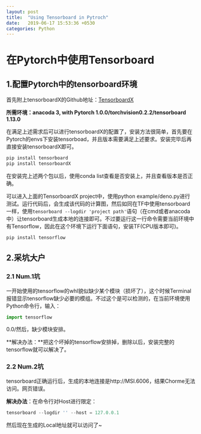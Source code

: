 ```yaml
---
layout: post
title:  "Using Tensorboard in Pytroch"
date:   2019-06-17 15:53:36 +0530
categories: Python
---
```


# 在Pytorch中使用Tensorboard

## 1.配置Pytorch中的tensorboard环境

首先附上tensorboardX的Github地址：[TensorboardX](https://github.com/lanpa/tensorboardX)

**所需环境：anacoda 3, with Pytorch 1.0.0/torchvision0.2.2/tensorboard 1.13.0**

在满足上述需求后可以进行tensorboardX的配置了，安装方法很简单，首先要在Pytorch的envs下安装tensorboad，并且版本需要满足上述要求。安装完毕后再直接安装tensorboardX即可。

```python
pip install tensorboard
pip install tensorboardX
```

在安装完上述两个包以后，使用conda list查看是否安装上，并且查看版本是否正确。

可以进入上面的TensorboardX project中，使用python example/deno.py进行测试。运行代码后，会生成该代码的计算图，然后如同在TF中使用tensorboard一样，使用`tensorboard --logdir 'project path'`语句（在cmd或者anacoda中）让tensorboard生成本地的连接即可。不过要运行这一行命令需要当前环境中有Tensorflow，因此在这个环境下运行下面语句，安装TF(CPU版本即可)。

```python
pip install tensorflow
```

## 2.采坑大户

### 2.1 Num.1坑

一开始使用的tensorflow的whl貌似缺少某个模块（损坏了），这个时候Terminal报错显示tensorflow缺少必要的模组。不过这个是可以检测的，在当前环境使用Python命令行，输入：

```python
import tensorflow
```

0.0/然后，缺少模块安排。

**解决办法：**把这个坏掉的tensorflow安排掉，删除以后，安装完整的tensorflow就可以解决了。

### 2.2 Num.2坑

tensorboard正确运行后，生成的本地连接是http://MSI.6006，结果Chorme无法访问。网页错误。

**解决办法**：在命令行对Host进行限定：

```python
tensorboard --logdir '' --host = 127.0.0.1
```

然后现在生成的Local地址就可以访问了~